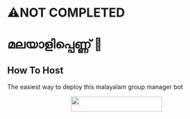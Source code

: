 # ⚠️NOT COMPLETED 
# മലയാളിപ്പെണ്ണ് 💌

## How To Host
The easiest way to deploy this malayalam group manager bot
<p align="center"><a href="https://heroku.com/deploy?template=https://github.com/a-dark-prince/malayalamtgbot"> <img src="https://img.shields.io/badge/Deploy%20To%20Heroku-blueviolet?style=for-the-badge&logo=heroku" width="210" height="34.45"/></a></p>
